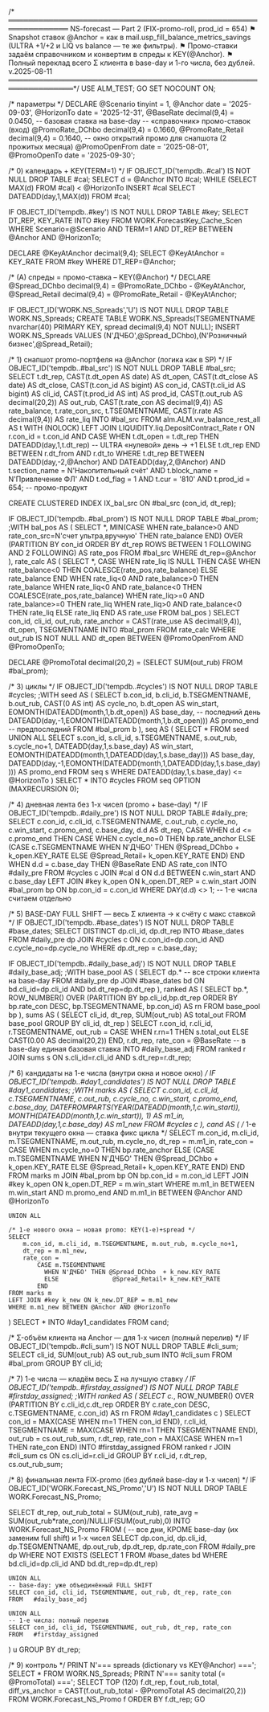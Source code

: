 /* ══════════════════════════════════════════════════════════════
   NS-forecast — Part 2 (FIX-promo-roll, prod_id = 654)
   ⚑ Snapshot ставок @Anchor = как в mail.usp_fill_balance_metrics_savings
     (ULTRA +1/+2 и LIQ vs balance — те же фильтры).
   ⚑ Промо-ставки задаём справочником и конвертим в спреды к KEY(@Anchor).
   ⚑ Полный переклад всего Σ клиента в base-day и 1-го числа, без дублей.
   v.2025-08-11
═══════════════════════════════════════════════════════════════*/
USE ALM_TEST;
GO
SET NOCOUNT ON;

/* параметры */
DECLARE
    @Scenario          tinyint      = 1,
    @Anchor            date         = '2025-09-03',
    @HorizonTo         date         = '2025-12-31',
    @BaseRate          decimal(9,4) = 0.0450,   -- базовая ставка на base-day
    -- «справочник» промо-ставок (вход)
    @PromoRate_DChbo   decimal(9,4) = 0.1660,
    @PromoRate_Retail  decimal(9,4) = 0.1640,
    -- окно открытий промо для снапшота (2 прожитых месяца)
    @PromoOpenFrom     date         = '2025-08-01',
    @PromoOpenTo       date         = '2025-09-30';

/* 0) календарь + KEY(TERM=1) */
IF OBJECT_ID('tempdb..#cal') IS NOT NULL DROP TABLE #cal;
SELECT d = @Anchor INTO #cal;
WHILE (SELECT MAX(d) FROM #cal) < @HorizonTo
    INSERT #cal SELECT DATEADD(day,1,MAX(d)) FROM #cal;

IF OBJECT_ID('tempdb..#key') IS NOT NULL DROP TABLE #key;
SELECT DT_REP, KEY_RATE
INTO   #key
FROM   WORK.ForecastKey_Cache_Scen
WHERE  Scenario=@Scenario AND TERM=1
  AND  DT_REP BETWEEN @Anchor AND @HorizonTo;

DECLARE @KeyAtAnchor decimal(9,4);
SELECT @KeyAtAnchor = KEY_RATE FROM #key WHERE DT_REP=@Anchor;

/* (A) спреды = промо-ставка – KEY(@Anchor) */
DECLARE
    @Spread_DChbo  decimal(9,4) = @PromoRate_DChbo  - @KeyAtAnchor,
    @Spread_Retail decimal(9,4) = @PromoRate_Retail - @KeyAtAnchor;

IF OBJECT_ID('WORK.NS_Spreads','U') IS NOT NULL DROP TABLE WORK.NS_Spreads;
CREATE TABLE WORK.NS_Spreads(TSEGMENTNAME nvarchar(40) PRIMARY KEY, spread decimal(9,4) NOT NULL);
INSERT WORK.NS_Spreads VALUES (N'ДЧБО',@Spread_DChbo),(N'Розничный бизнес',@Spread_Retail);

/* 1) снапшот promo-портфеля на @Anchor (логика как в SP) */
IF OBJECT_ID('tempdb..#bal_src') IS NOT NULL DROP TABLE #bal_src;
SELECT
    t.dt_rep,
    CAST(t.dt_open  AS date)          AS dt_open,
    CAST(t.dt_close AS date)          AS dt_close,
    CAST(t.con_id   AS bigint)        AS con_id,
    CAST(t.cli_id   AS bigint)        AS cli_id,
    CAST(t.prod_id  AS int)           AS prod_id,
    CAST(t.out_rub  AS decimal(20,2)) AS out_rub,
    CAST(t.rate_con AS decimal(9,4))  AS rate_balance,
    t.rate_con_src,
    t.TSEGMENTNAME,
    CAST(r.rate     AS decimal(9,4))  AS rate_liq
INTO #bal_src
FROM   alm.ALM.vw_balance_rest_all AS t WITH (NOLOCK)
LEFT   JOIN LIQUIDITY.liq.DepositContract_Rate r
       ON  r.con_id = t.con_id
       AND CASE WHEN t.dt_open = t.dt_rep
                THEN DATEADD(day,1,t.dt_rep)  -- ULTRA «нулевой» день → +1
                ELSE t.dt_rep
           END BETWEEN r.dt_from AND r.dt_to
WHERE  t.dt_rep BETWEEN DATEADD(day,-2,@Anchor) AND DATEADD(day,2,@Anchor)
  AND  t.section_name = N'Накопительный счёт'
  AND  t.block_name   = N'Привлечение ФЛ'
  AND  t.od_flag      = 1
  AND  t.cur          = '810'
  AND  t.prod_id      = 654;          -- промо-продукт

CREATE CLUSTERED INDEX IX_bal_src ON #bal_src (con_id, dt_rep);

IF OBJECT_ID('tempdb..#bal_prom') IS NOT NULL DROP TABLE #bal_prom;
;WITH bal_pos AS (
    SELECT *,
           MIN(CASE WHEN rate_balance>0 AND rate_con_src=N'счет ультра,вручную'
                    THEN rate_balance END)
           OVER (PARTITION BY con_id ORDER BY dt_rep
                 ROWS BETWEEN 1 FOLLOWING AND 2 FOLLOWING) AS rate_pos
    FROM #bal_src
    WHERE dt_rep=@Anchor
),
rate_calc AS (
    SELECT *,
           CASE
             WHEN rate_liq IS NULL
                  THEN CASE WHEN rate_balance<0 THEN COALESCE(rate_pos,rate_balance)
                            ELSE rate_balance END
             WHEN rate_liq<0  AND rate_balance>0 THEN rate_balance
             WHEN rate_liq<0  AND rate_balance<0 THEN COALESCE(rate_pos,rate_balance)
             WHEN rate_liq>=0 AND rate_balance>=0 THEN rate_liq
             WHEN rate_liq>0  AND rate_balance<0 THEN rate_liq
             ELSE rate_liq
           END AS rate_use
    FROM bal_pos
)
SELECT
    con_id,
    cli_id,
    out_rub,
    rate_anchor = CAST(rate_use AS decimal(9,4)),
    dt_open,
    TSEGMENTNAME
INTO #bal_prom
FROM rate_calc
WHERE out_rub IS NOT NULL
  AND dt_open BETWEEN @PromoOpenFrom AND @PromoOpenTo;

DECLARE @PromoTotal decimal(20,2) = (SELECT SUM(out_rub) FROM #bal_prom);

/* 3) циклы */
IF OBJECT_ID('tempdb..#cycles') IS NOT NULL DROP TABLE #cycles;
;WITH seed AS (
    SELECT
        b.con_id, b.cli_id, b.TSEGMENTNAME, b.out_rub,
        CAST(0 AS int) AS cycle_no,
        b.dt_open AS win_start,
        EOMONTH(DATEADD(month,1,b.dt_open))                   AS base_day,   -- последний день
        DATEADD(day,-1,EOMONTH(DATEADD(month,1,b.dt_open)))   AS promo_end   -- предпоследний
    FROM #bal_prom b
),
seq AS (
    SELECT * FROM seed
    UNION ALL
    SELECT
        s.con_id, s.cli_id, s.TSEGMENTNAME, s.out_rub,
        s.cycle_no+1,
        DATEADD(day,1,s.base_day) AS win_start,
        EOMONTH(DATEADD(month,1,DATEADD(day,1,s.base_day))) AS base_day,
        DATEADD(day,-1,EOMONTH(DATEADD(month,1,DATEADD(day,1,s.base_day)))) AS promo_end
    FROM seq s
    WHERE DATEADD(day,1,s.base_day) <= @HorizonTo
)
SELECT * INTO #cycles FROM seq OPTION (MAXRECURSION 0);

/* 4) дневная лента без 1-х чисел (promo + base-day) */
IF OBJECT_ID('tempdb..#daily_pre') IS NOT NULL DROP TABLE #daily_pre;
SELECT
    c.con_id, c.cli_id, c.TSEGMENTNAME, c.out_rub,
    c.cycle_no, c.win_start, c.promo_end, c.base_day,
    d.d AS dt_rep,
    CASE
      WHEN d.d <= c.promo_end THEN
           CASE WHEN c.cycle_no=0
                THEN bp.rate_anchor
                ELSE (CASE c.TSEGMENTNAME
                        WHEN N'ДЧБО'             THEN @Spread_DChbo  + k_open.KEY_RATE
                        ELSE                           @Spread_Retail+ k_open.KEY_RATE
                     END)
           END
      WHEN d.d = c.base_day THEN @BaseRate
    END AS rate_con
INTO #daily_pre
FROM #cycles c
JOIN #cal d       ON d.d BETWEEN c.win_start AND c.base_day
LEFT JOIN #key k_open ON k_open.DT_REP = c.win_start
JOIN #bal_prom bp ON bp.con_id = c.con_id
WHERE DAY(d.d) <> 1;  -- 1-е числа считаем отдельно

/* 5) BASE-DAY FULL SHIFT — весь Σ клиента → к счёту с макс ставкой */
IF OBJECT_ID('tempdb..#base_dates') IS NOT NULL DROP TABLE #base_dates;
SELECT DISTINCT dp.cli_id, dp.dt_rep
INTO #base_dates
FROM #daily_pre dp
JOIN #cycles c ON c.con_id=dp.con_id AND c.cycle_no=dp.cycle_no
WHERE dp.dt_rep = c.base_day;

IF OBJECT_ID('tempdb..#daily_base_adj') IS NOT NULL DROP TABLE #daily_base_adj;
;WITH base_pool AS (
    SELECT dp.*           -- все строки клиента на base-day
    FROM   #daily_pre dp
    JOIN   #base_dates bd ON bd.cli_id=dp.cli_id AND bd.dt_rep=dp.dt_rep
),
ranked AS (
    SELECT bp.*,
           ROW_NUMBER() OVER (PARTITION BY bp.cli_id,bp.dt_rep
                              ORDER BY bp.rate_con DESC, bp.TSEGMENTNAME, bp.con_id) AS rn
    FROM base_pool bp
),
sums AS (
    SELECT cli_id, dt_rep, SUM(out_rub) AS total_out
    FROM base_pool
    GROUP BY cli_id, dt_rep
)
SELECT
    r.con_id,
    r.cli_id,
    r.TSEGMENTNAME,
    out_rub  = CASE WHEN r.rn=1 THEN s.total_out ELSE CAST(0.00 AS decimal(20,2)) END,
    r.dt_rep,
    rate_con = @BaseRate  -- в base-day единая базовая ставка
INTO #daily_base_adj
FROM ranked r
JOIN sums   s ON s.cli_id=r.cli_id AND s.dt_rep=r.dt_rep;

/* 6) кандидаты на 1-е числа (внутри окна и новое окно) */
IF OBJECT_ID('tempdb..#day1_candidates') IS NOT NULL DROP TABLE #day1_candidates;
;WITH marks AS (
    SELECT
      c.con_id, c.cli_id, c.TSEGMENTNAME, c.out_rub, c.cycle_no, c.win_start, c.promo_end, c.base_day,
      DATEFROMPARTS(YEAR(DATEADD(month,1,c.win_start)),
                    MONTH(DATEADD(month,1,c.win_start)), 1) AS m1_in,
      DATEADD(day,1,c.base_day) AS m1_new
    FROM #cycles c
),
cand AS (
    /* 1-е внутри текущего окна — ставка фикс цикла */
    SELECT
        m.con_id, m.cli_id, m.TSEGMENTNAME, m.out_rub, m.cycle_no,
        dt_rep = m.m1_in,
        rate_con =
            CASE WHEN m.cycle_no=0
                 THEN bp.rate_anchor
                 ELSE (CASE m.TSEGMENTNAME
                        WHEN N'ДЧБО' THEN @Spread_DChbo  + k_open.KEY_RATE
                        ELSE               @Spread_Retail+ k_open.KEY_RATE
                      END)
            END
    FROM marks m
    JOIN #bal_prom bp  ON bp.con_id = m.con_id
    LEFT JOIN #key k_open ON k_open.DT_REP = m.win_start
    WHERE m.m1_in BETWEEN m.win_start AND m.promo_end
      AND m.m1_in BETWEEN @Anchor AND @HorizonTo

    UNION ALL

    /* 1-е нового окна — новая promo: KEY(1-е)+spread */
    SELECT
        m.con_id, m.cli_id, m.TSEGMENTNAME, m.out_rub, m.cycle_no+1,
        dt_rep = m.m1_new,
        rate_con =
            CASE m.TSEGMENTNAME
              WHEN N'ДЧБО' THEN @Spread_DChbo  + k_new.KEY_RATE
              ELSE               @Spread_Retail+ k_new.KEY_RATE
            END
    FROM marks m
    LEFT JOIN #key k_new ON k_new.DT_REP = m.m1_new
    WHERE m.m1_new BETWEEN @Anchor AND @HorizonTo
)
SELECT * INTO #day1_candidates FROM cand;

/* Σ-объём клиента на Anchor — для 1-х чисел (полный перелив) */
IF OBJECT_ID('tempdb..#cli_sum') IS NOT NULL DROP TABLE #cli_sum;
SELECT cli_id, SUM(out_rub) AS out_rub_sum
INTO #cli_sum
FROM #bal_prom
GROUP BY cli_id;

/* 7) 1-е числа — кладём весь Σ на лучшую ставку */
IF OBJECT_ID('tempdb..#firstday_assigned') IS NOT NULL DROP TABLE #firstday_assigned;
;WITH ranked AS (
    SELECT c.*, ROW_NUMBER() OVER (PARTITION BY c.cli_id,c.dt_rep
                                   ORDER BY c.rate_con DESC, c.TSEGMENTNAME, c.con_id) AS rn
    FROM #day1_candidates c
)
SELECT
    con_id       = MAX(CASE WHEN rn=1 THEN con_id END),
    r.cli_id,
    TSEGMENTNAME = MAX(CASE WHEN rn=1 THEN TSEGMENTNAME END),
    out_rub      = cs.out_rub_sum,
    r.dt_rep,
    rate_con     = MAX(CASE WHEN rn=1 THEN rate_con END)
INTO #firstday_assigned
FROM ranked r
JOIN #cli_sum cs ON cs.cli_id=r.cli_id
GROUP BY r.cli_id, r.dt_rep, cs.out_rub_sum;

/* 8) финальная лента FIX-promo (без дублей base-day и 1-х чисел) */
IF OBJECT_ID('WORK.Forecast_NS_Promo','U') IS NOT NULL DROP TABLE WORK.Forecast_NS_Promo;

SELECT
    dt_rep,
    out_rub_total = SUM(out_rub),
    rate_avg      = SUM(out_rub*rate_con)/NULLIF(SUM(out_rub),0)
INTO WORK.Forecast_NS_Promo
FROM (
    -- все дни, КРОМЕ base-day (их заменим full shift) и 1-х чисел
    SELECT dp.con_id, dp.cli_id, dp.TSEGMENTNAME, dp.out_rub, dp.dt_rep, dp.rate_con
    FROM   #daily_pre dp
    WHERE  NOT EXISTS (SELECT 1 FROM #base_dates bd WHERE bd.cli_id=dp.cli_id AND bd.dt_rep=dp.dt_rep)

    UNION ALL
    -- base-day: уже объединённый FULL SHIFT
    SELECT con_id, cli_id, TSEGMENTNAME, out_rub, dt_rep, rate_con
    FROM   #daily_base_adj

    UNION ALL
    -- 1-е числа: полный перелив
    SELECT con_id, cli_id, TSEGMENTNAME, out_rub, dt_rep, rate_con
    FROM   #firstday_assigned
) u
GROUP BY dt_rep;

/* 9) контроль */
PRINT N'=== spreads (dictionary vs KEY@Anchor) ==='; SELECT * FROM WORK.NS_Spreads;
PRINT N'=== sanity total (= @PromoTotal) ===';
SELECT TOP (120) f.dt_rep, f.out_rub_total,
       diff_vs_anchor = CAST(f.out_rub_total - @PromoTotal AS decimal(20,2))
FROM WORK.Forecast_NS_Promo f ORDER BY f.dt_rep;
GO

